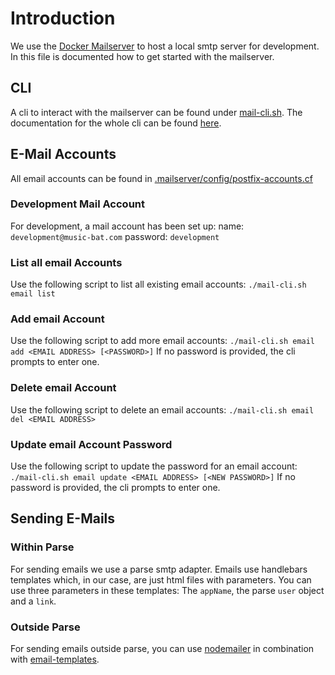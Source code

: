 # Introduction
We use the [Docker Mailserver](https://docker-mailserver.github.io/docker-mailserver/edge/) to host a local smtp server for development.
In this file is documented how to get started with the mailserver.

## CLI
A cli to interact with the mailserver can be found under [mail-cli.sh](/mail-cli.sh).
The documentation for the whole cli can be found [here](https://docker-mailserver.github.io/docker-mailserver/edge/config/setup.sh/).

## E-Mail Accounts
All email accounts can be found in [.mailserver/config/postfix-accounts.cf](/.mailserver/config/postfix-accounts.cf)

### Development Mail Account
For development, a mail account has been set up:
name:     `development@music-bat.com`
password: `development`

### List all email Accounts
Use the following script to list all existing email accounts:
`./mail-cli.sh email list`

### Add email Account
Use the following script to add more email accounts:
`./mail-cli.sh email add <EMAIL ADDRESS> [<PASSWORD>]`
If no password is provided, the cli prompts to enter one.

### Delete email Account
Use the following script to delete an email accounts:
`./mail-cli.sh email del <EMAIL ADDRESS>`

### Update email Account Password
Use the following script to update the password for an email account:
`./mail-cli.sh email update <EMAIL ADDRESS> [<NEW PASSWORD>]`
If no password is provided, the cli prompts to enter one.

## Sending E-Mails

### Within Parse
For sending emails we use a parse smtp adapter. Emails use handlebars templates which, in our case, are just html files with parameters. 
You can use three parameters in these templates: The `appName`, the parse `user` object and a `link`.

### Outside Parse
For sending emails outside parse, you can use [nodemailer](https://www.npmjs.com/package/nodemailer) in combination with [email-templates](https://github.com/forwardemail/email-templates).

